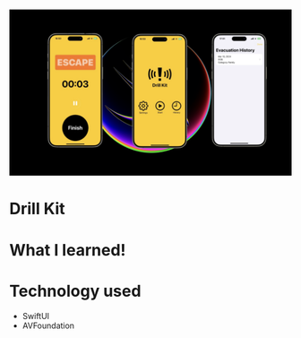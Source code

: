 <img src="https://github.com/HIROMU522/DrillKit/blob/main/DrillKit.png?raw=true">

# Drill Kit 



# What I learned!


# Technology used
* SwiftUI 
* AVFoundation
